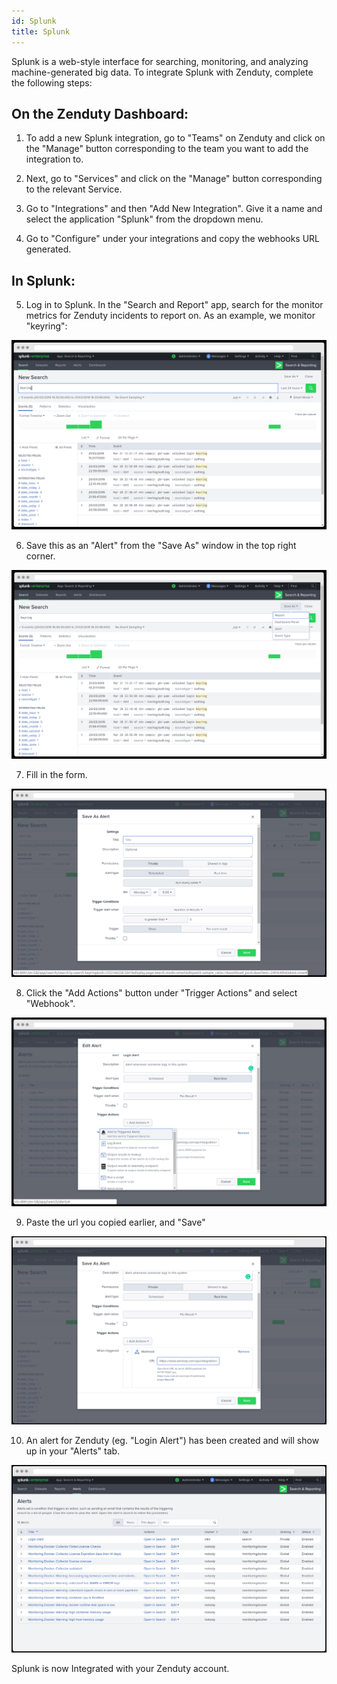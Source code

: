 ```yaml
---
id: Splunk
title: Splunk
---
```

Splunk is a web-style interface for searching, monitoring, and analyzing machine-generated big data. To integrate Splunk with Zenduty, complete the following steps:

## On the Zenduty Dashboard:

1. To add a new Splunk integration, go to "Teams" on Zenduty and click on the "Manage" button corresponding to the team you want to add the integration to.

2. Next, go to "Services" and click on the "Manage" button corresponding to the relevant Service.

3. Go to "Integrations" and then "Add New Integration". Give it a name and select the application "Splunk" from the dropdown menu.

4. Go to "Configure" under your integrations and copy the webhooks URL generated.

## In Splunk: 

5. Log in to Splunk. In the "Search and Report" app, search for the monitor metrics for Zenduty incidents to report on. As an example, we monitor "keyring":

![](/img/Integrations/Splunk/1.png)

6. Save this as an "Alert"  from the "Save As" window in the top right corner.

![](/img/Integrations/Splunk/2.png)

7. Fill in the form. 

![](/img/Integrations/Splunk/3.png)

8. Click the "Add Actions" button under "Trigger Actions" and select "Webhook".

![](/img/Integrations/Splunk/4.png)

9. Paste the url you copied earlier, and "Save"

![](/img/Integrations/Splunk/5.png)

10. An alert for Zenduty (eg. "Login Alert") has been created and will show up in your "Alerts" tab.

![](/img/Integrations/Splunk/6.png)

Splunk is now Integrated with your Zenduty account.

